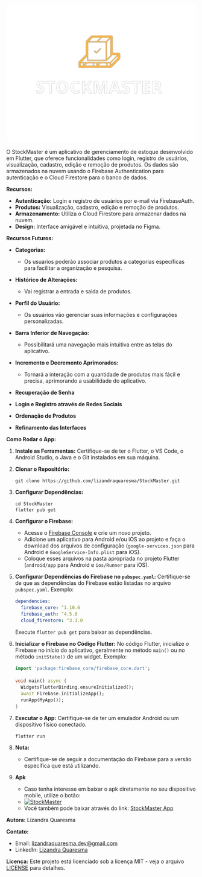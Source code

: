<p align="center">
  <img src="assets/images/stockmaster.png" alt="StockMaster Logo" width="500">
</p>

O StockMaster é um aplicativo de gerenciamento de estoque desenvolvido em Flutter, que oferece funcionalidades como login, registro de usuários, visualização, cadastro, edição e remoção de produtos. Os dados são armazenados na nuvem usando o Firebase Authentication para autenticação e o Cloud Firestore para o banco de dados.

**Recursos:**
- **Autenticação:** Login e registro de usuários por e-mail via FirebaseAuth.
- **Produtos:** Visualização, cadastro, edição e remoção de produtos.
- **Armazenamento:** Utiliza o Cloud Firestore para armazenar dados na nuvem.
- **Design:** Interface amigável e intuitiva, projetada no Figma.


**Recursos Futuros:**

- **Categorias:** 
  - Os usuarios poderão associar produtos a categorias específicas para facilitar a organização e pesquisa.

- **Histórico de Alterações:** 
  - Vai registrar a entrada e saida de produtos.

- **Perfil do Usuário:** 
  - Os usuários vão gerenciar suas informações e configurações personalizadas.

- **Barra Inferior de Navegação:** 
  - Possibilitará uma navegação mais intuitiva entre as telas do aplicativo.

- **Incremento e Decremento Aprimorados:** 
  - Tornará a interação com a quantidade de produtos mais fácil e precisa, aprimorando a usabilidade do aplicativo.

- **Recuperação de Senha**

- **Login e Registro através de Redes Sociais**

- **Ordenação de Produtos**
  
- **Refinamento das Interfaces**

**Como Rodar o App:**

1. **Instale as Ferramentas:**
   Certifique-se de ter o Flutter, o VS Code, o Android Studio, o Java e o Git instalados em sua máquina.

2. **Clonar o Repositório:**
   ```
   git clone https://github.com/lizandraquaresma/StockMaster.git
   ```

3. **Configurar Dependências:**
   ```
   cd StockMaster
   flutter pub get
   ```

4. **Configurar o Firebase:**
   - Acesse o [Firebase Console](https://console.firebase.google.com/) e crie um novo projeto.
   - Adicione um aplicativo para Android e/ou iOS ao projeto e faça o download dos arquivos de configuração (`google-services.json` para Android e `GoogleService-Info.plist` para iOS).
   - Coloque esses arquivos na pasta apropriada no projeto Flutter (`android/app` para Android e `ios/Runner` para iOS).

5. **Configurar Dependências do Firebase no `pubspec.yaml`:**
   Certifique-se de que as dependências do Firebase estão listadas no arquivo `pubspec.yaml`. Exemplo:
   
   ```yaml
   dependencies:
     firebase_core: ^1.10.6
     firebase_auth: ^4.5.0
     cloud_firestore: ^3.3.0
   ```

   Execute `flutter pub get` para baixar as dependências.

6. **Inicializar o Firebase no Código Flutter:**
   No código Flutter, inicialize o Firebase no início do aplicativo, geralmente no método `main()` ou no método `initState()` de um widget. Exemplo:

   ```dart
   import 'package:firebase_core/firebase_core.dart';

   void main() async {
     WidgetsFlutterBinding.ensureInitialized();
     await Firebase.initializeApp();
     runApp(MyApp());
   }
   ```

7. **Executar o App:**
   Certifique-se de ter um emulador Android ou um dispositivo físico conectado.
   ```
   flutter run
   ```

8. **Nota:**
   - Certifique-se de seguir a documentação do Firebase para a versão específica que está utilizando.


9. **Apk**
   - Caso tenha interesse em baixar o apk diretamente no seu dispositivo mobile, utilize o botão:
   - [![StockMaster](https://img.shields.io/badge/Baixar%20APK-Download-blue?style=for-the-badge&logo=android)](https://drive.google.com/uc?export=download&id=1SXvI-HYryFgROk3YnDPcsBHnuFamhgFQ)
   - Você também pode baixar através do link: [StockMaster App](https://drive.google.com/file/d/1SXvI-HYryFgROk3YnDPcsBHnuFamhgFQ/view?usp=sharing)

**Autora:**
Lizandra Quaresma

**Contato:**
- Email: lizandraquaresma.dev@gmail.com
- LinkedIn: [Lizandra Quaresma](https://www.linkedin.com/in/lizandraquaresma/)

**Licença:**
Este projeto está licenciado sob a licença MIT - veja o arquivo [LICENSE](LICENSE) para detalhes.



